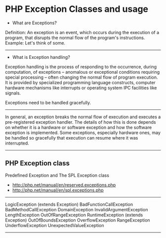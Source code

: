 # PHP Exception Classes and usage

- What are Exceptions?

Definition: An exception is an event, which occurs during the execution of a program, that disrupts the normal flow of the program's instructions. 
Example: Let's think of some.

---

- What is Exception handling?

Exception handling is the process of responding to the occurrence, during computation, of exceptions – anomalous or exceptional conditions requiring special processing – often changing the normal flow of program execution. It is provided by specialized programming language constructs, computer hardware mechanisms like interrupts or operating system IPC facilities like signals.

Exceptions need to be handled gracefully.

---

In general, an exception breaks the normal flow of execution and executes a pre-registered exception handler. 
The details of how this is done depends on whether it is a hardware or software exception and how the software exception is implemented. 
Some exceptions, especially hardware ones, may be handled so gracefully that execution can resume where it was interrupted.

---

## PHP Exception class

Predefined Exception and The SPL Exception class

- http://php.net/manual/en/reserved.exceptions.php
- http://php.net/manual/en/spl.exceptions.php

---

LogicException (extends Exception)
  BadFunctionCallException
    BadMethodCallException
  DomainException
  InvalidArgumentException
  LengthException
  OutOfRangeException
RuntimeException (extends Exception)
  OutOfBoundsException
  OverflowException
  RangeException
  UnderflowException
  UnexpectedValueException

---

